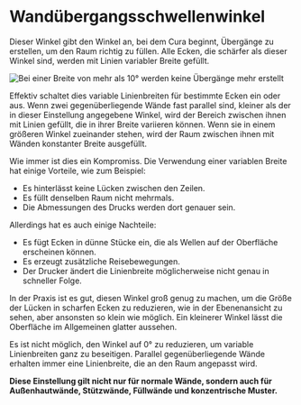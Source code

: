 Wandübergangsschwellenwinkel
====
Dieser Winkel gibt den Winkel an, bei dem Cura beginnt, Übergänge zu erstellen, um den Raum richtig zu füllen. Alle Ecken, die schärfer als dieser Winkel sind, werden mit Linien variabler Breite gefüllt.

![Bei einer Breite von mehr als 10° werden keine Übergänge mehr erstellt](../images/wall_transition_angle.png)

Effektiv schaltet dies variable Linienbreiten für bestimmte Ecken ein oder aus. Wenn zwei gegenüberliegende Wände fast parallel sind, kleiner als der in dieser Einstellung angegebene Winkel, wird der Bereich zwischen ihnen mit Linien gefüllt, die in ihrer Breite variieren können. Wenn sie in einem größeren Winkel zueinander stehen, wird der Raum zwischen ihnen mit Wänden konstanter Breite ausgefüllt.

Wie immer ist dies ein Kompromiss. Die Verwendung einer variablen Breite hat einige Vorteile, wie zum Beispiel:
* Es hinterlässt keine Lücken zwischen den Zeilen.
* Es füllt denselben Raum nicht mehrmals.
* Die Abmessungen des Drucks werden dort genauer sein.

Allerdings hat es auch einige Nachteile:
* Es fügt Ecken in dünne Stücke ein, die als Wellen auf der Oberfläche erscheinen können.
* Es erzeugt zusätzliche Reisebewegungen.
* Der Drucker ändert die Linienbreite möglicherweise nicht genau in schneller Folge.

In der Praxis ist es gut, diesen Winkel groß genug zu machen, um die Größe der Lücken in scharfen Ecken zu reduzieren, wie in der Ebenenansicht zu sehen, aber ansonsten so klein wie möglich. Ein kleinerer Winkel lässt die Oberfläche im Allgemeinen glatter aussehen.

Es ist nicht möglich, den Winkel auf 0° zu reduzieren, um variable Linienbreiten ganz zu beseitigen. Parallel gegenüberliegende Wände erhalten immer eine Linienbreite, die an den Raum angepasst wird.

**Diese Einstellung gilt nicht nur für normale Wände, sondern auch für Außenhautwände, Stützwände, Füllwände und konzentrische Muster.**